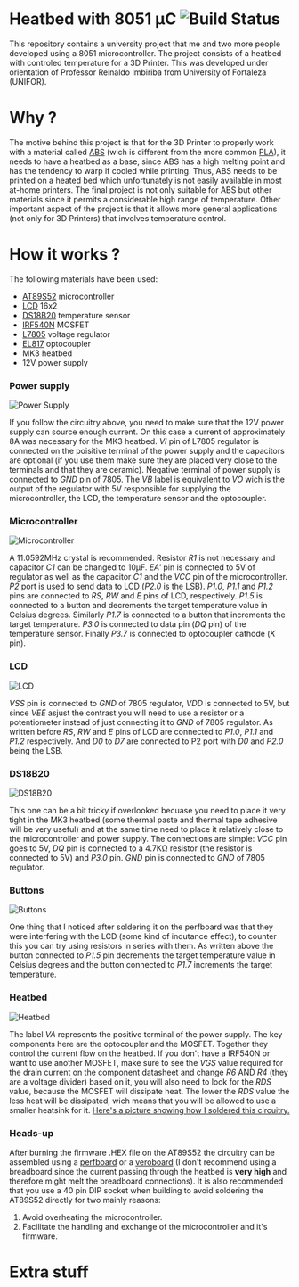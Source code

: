 # Heatbed with 8051 µC ![Build Status](https://camo.githubusercontent.com/cfcaf3a99103d61f387761e5fc445d9ba0203b01/68747470733a2f2f7472617669732d63692e6f72672f6477796c2f657374612e7376673f6272616e63683d6d6173746572)
This repository contains a university project that me and two more people developed using a 8051 microcontroller. The project consists of a heatbed with controled temperature for a 3D Printer. This was developed under orientation of Professor Reinaldo Imbiriba from University of Fortaleza (UNIFOR).
# Why ?
The motive behind this project is that for the 3D Printer to properly work with a material called [ABS](https://en.wikipedia.org/wiki/Acrylonitrile_butadiene_styrene) (wich is different from the more common [PLA](https://en.wikipedia.org/wiki/Polylactic_acid)), it needs to have a heatbed as a base, since ABS has a high melting point and has the tendency to warp if cooled while printing. Thus, ABS needs to be printed on a heated bed which unfortunately is not easily available in most at-home printers. 
The final project is not only suitable for ABS but other materials since it permits a considerable high range of temperature. Other important aspect of the project is that it allows more general applications (not only for 3D Printers) that involves temperature control.
# How it works ?
The following materials have been used:
* [AT89S52](https://github.com/dojiDoMal/Heatbed_8051/blob/master/Datasheets/AT89S52.pdf) microcontroller
* [LCD](https://github.com/dojiDoMal/Heatbed_8051/blob/master/Datasheets/LCD16X2.pdf) 16x2
* [DS18B20](https://github.com/dojiDoMal/Heatbed_8051/blob/master/Datasheets/DS18B20.pdf) temperature sensor
* [IRF540N](https://github.com/dojiDoMal/Heatbed_8051/blob/master/Datasheets/IRF540N.pdf) MOSFET
* [L7805](https://github.com/dojiDoMal/Heatbed_8051/blob/master/Datasheets/L7805.pdf) voltage regulator
* [EL817](https://github.com/dojiDoMal/Heatbed_8051/blob/master/Datasheets/EL817.pdf) optocoupler
* MK3 heatbed
* 12V power supply

### Power supply
![Power Supply](https://github.com/dojiDoMal/Heatbed_8051/blob/master/Images/power_supply.png?raw=true)

If you follow the circuitry above, you need to make sure that the 12V power supply can source enough current. On this case a current of approximately 8A was necessary for the MK3 heatbed. *VI* pin of L7805 regulator is connected on the poisitive terminal of the power supply and the capacitors are optional (if you use them make sure they are placed very close to the terminals and that they are ceramic). Negative terminal of power supply is connected to *GND* pin of 7805. The *VB* label is equivalent to *VO* wich is the output of the regulator with 5V responsible for supplying the microcontroller, the LCD, the temperature sensor and the optocoupler.

### Microcontroller
![Microcontroller](https://github.com/dojiDoMal/Heatbed_8051/blob/master/Images/89s52.png?raw=true)

A 11.0592MHz crystal is recommended. Resistor *R1* is not necessary and capacitor *C1* can be changed to 10µF. *EA'* pin is connected to 5V of regulator as well as the capacitor *C1* and the *VCC* pin of the microcontroller. *P2* port is used to send data to LCD (*P2.0* is the LSB). *P1.0*, *P1.1* and *P1.2* pins are connected to *RS*, *RW* and *E* pins of LCD, respectively. *P1.5* is connected to a button and decrements the target temperature value in Celsius degrees. Similarly *P1.7* is connected to a button that increments the target temperature. *P3.0* is connected to data pin (*DQ* pin) of the temperature sensor. Finally *P3.7* is connected to optocoupler cathode (*K* pin).

### LCD
![LCD](https://github.com/dojiDoMal/Heatbed_8051/blob/master/Images/lcd.png?raw=true)

*VSS* pin is connected to *GND* of 7805 regulator, *VDD* is connected to 5V, but since *VEE* asjust the contrast you will need to use a resistor or a potentiometer instead of just connecting it to *GND* of 7805 regulator. As written before *RS*, *RW* and *E* pins of LCD are connected to *P1.0*, *P1.1* and *P1.2* respectively. And *D0* to *D7* are connected to P2 port with *D0* and *P2.0* being the LSB.

### DS18B20

![DS18B20](https://github.com/dojiDoMal/Heatbed_8051/blob/master/Images/ds18b20.png?raw=true)

This one can be a bit tricky if overlooked becuase you need to place it very tight in the MK3 heatbed (some thermal paste and thermal tape adhesive will be very useful) and at the same time need to place it relatively close to the microcontroller and power supply. The connections are simple: *VCC* pin goes to 5V, *DQ* pin is connected to a 4.7KΩ resistor (the resistor is connected to 5V) and *P3.0* pin. *GND* pin is connected to *GND* of 7805 regulator.

### Buttons

![Buttons](https://github.com/dojiDoMal/Heatbed_8051/blob/master/Images/buttons.png?raw=true)

One thing that I noticed after soldering it on the perfboard was that they were interfering with the LCD (some kind of indutance effect), to counter this you can try using resistors in series with them. As written above the button connected to *P1.5* pin decrements the target temperature value in Celsius degrees and the button connected to *P1.7* increments the target temperature.

### Heatbed

![Heatbed](https://github.com/dojiDoMal/Heatbed_8051/blob/master/Images/heatbed.png?raw=true)

The label *VA* represents the positive terminal of the power supply. The key components here are the optocoupler and the MOSFET. Together they control the current flow on the heatbed. If you don't have a IRF540N or want to use another MOSFET, make sure to see the *VGS* value required for the drain current on the component datasheet and change *R6* AND *R4* (they are a voltage divider) based on it, you will also need to look for the *RDS* value, because the MOSFET will dissipate heat. The lower the *RDS* value the less heat will be dissipated, wich means that you will be allowed to use a smaller heatsink for it.
[Here's a picture showing how I soldered this circuitry.](https://raw.githubusercontent.com/dojiDoMal/Heatbed_8051/master/Images/heatbed_solder.JPG?token=AKZXVXCQDVRO2NARP67CUCS5CA2CM)

### Heads-up

After burning the firmware .HEX file on the AT89S52 the circuitry can be assembled using a [perfboard](https://en.wikipedia.org/wiki/Perfboard) or a [veroboard](https://en.wikipedia.org/wiki/Veroboard) (I don't recommend using a breadboard since the current passing through the heatbed is __very high__ and therefore might melt the breadboard connections). It is also recommended that you use a 40 pin DIP socket when building to avoid soldering the AT89S52 directly for two mainly reasons: 
1. Avoid overheating the microcontroller.
2. Facilitate the handling and exchange of the microcontroller and it's firmware.

# Extra stuff






